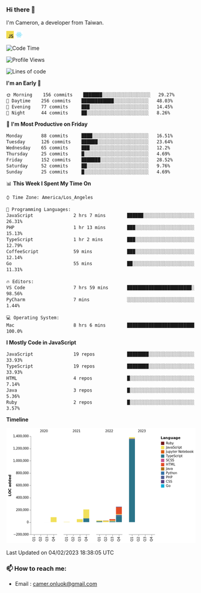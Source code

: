### Hi there 👋

I'm Cameron, a developer from Taiwan.


<code><img height="20" src="https://raw.githubusercontent.com/github/explore/80688e429a7d4ef2fca1e82350fe8e3517d3494d/topics/javascript/javascript.png"></code>
<code><img height="20" src="https://raw.githubusercontent.com/github/explore/80688e429a7d4ef2fca1e82350fe8e3517d3494d/topics/react/react.png"></code>



<!--START_SECTION:waka-->
![Code Time](http://img.shields.io/badge/Code%20Time-726%20hrs%2021%20mins-blue)

![Profile Views](http://img.shields.io/badge/Profile%20Views-0-blue)

![Lines of code](https://img.shields.io/badge/From%20Hello%20World%20I%27ve%20Written-2%20Million%20lines%20of%20code-blue)

**I'm an Early 🐤** 

```text
🌞 Morning    156 commits    ███████░░░░░░░░░░░░░░░░░░   29.27% 
🌆 Daytime    256 commits    ████████████░░░░░░░░░░░░░   48.03% 
🌃 Evening    77 commits     ███░░░░░░░░░░░░░░░░░░░░░░   14.45% 
🌙 Night      44 commits     ██░░░░░░░░░░░░░░░░░░░░░░░   8.26%

```
📅 **I'm Most Productive on Friday** 

```text
Monday       88 commits     ████░░░░░░░░░░░░░░░░░░░░░   16.51% 
Tuesday      126 commits    ██████░░░░░░░░░░░░░░░░░░░   23.64% 
Wednesday    65 commits     ███░░░░░░░░░░░░░░░░░░░░░░   12.2% 
Thursday     25 commits     █░░░░░░░░░░░░░░░░░░░░░░░░   4.69% 
Friday       152 commits    ███████░░░░░░░░░░░░░░░░░░   28.52% 
Saturday     52 commits     ██░░░░░░░░░░░░░░░░░░░░░░░   9.76% 
Sunday       25 commits     █░░░░░░░░░░░░░░░░░░░░░░░░   4.69%

```


📊 **This Week I Spent My Time On** 

```text
⌚︎ Time Zone: America/Los_Angeles

💬 Programming Languages: 
JavaScript               2 hrs 7 mins        ██████░░░░░░░░░░░░░░░░░░░   26.31% 
PHP                      1 hr 13 mins        ███░░░░░░░░░░░░░░░░░░░░░░   15.13% 
TypeScript               1 hr 2 mins         ███░░░░░░░░░░░░░░░░░░░░░░   12.79% 
CoffeeScript             59 mins             ███░░░░░░░░░░░░░░░░░░░░░░   12.14% 
Go                       55 mins             ██░░░░░░░░░░░░░░░░░░░░░░░   11.31%

🔥 Editors: 
VS Code                  7 hrs 59 mins       ████████████████████████░   98.56% 
PyCharm                  7 mins              ░░░░░░░░░░░░░░░░░░░░░░░░░   1.44%

💻 Operating System: 
Mac                      8 hrs 6 mins        █████████████████████████   100.0%

```

**I Mostly Code in JavaScript** 

```text
JavaScript               19 repos            ████████░░░░░░░░░░░░░░░░░   33.93% 
TypeScript               19 repos            ████████░░░░░░░░░░░░░░░░░   33.93% 
HTML                     4 repos             █░░░░░░░░░░░░░░░░░░░░░░░░   7.14% 
Java                     3 repos             █░░░░░░░░░░░░░░░░░░░░░░░░   5.36% 
Ruby                     2 repos             █░░░░░░░░░░░░░░░░░░░░░░░░   3.57%

```


**Timeline**

![Chart not found](https://raw.githubusercontent.com/camer0nluo/camer0nluo/main/charts/bar_graph.png) 


 Last Updated on 04/02/2023 18:38:05 UTC
<!--END_SECTION:waka-->

### 📫 How to reach me:
- Email : camer.onluok@gmail.com
